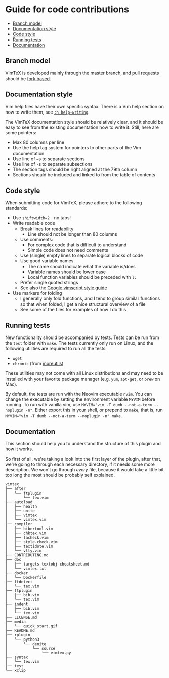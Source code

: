 # Guide for code contributions

<!-- START doctoc generated TOC please keep comment here to allow auto update -->
<!-- DON'T EDIT THIS SECTION, INSTEAD RE-RUN doctoc TO UPDATE -->


- [Branch model](#branch-model)
- [Documentation style](#documentation-style)
- [Code style](#code-style)
- [Running tests](#running-tests)
- [Documentation](#documentation)

<!-- END doctoc generated TOC please keep comment here to allow auto update -->

## Branch model

VimTeX is developed mainly through the master branch, and pull requests should
be [fork based](https://help.github.com/articles/using-pull-requests/).

## Documentation style

Vim help files have their own specific syntax. There is a Vim help section on
how to write them, see [`:h help-writing`](http://vimdoc.sourceforge.net/htmldoc/helphelp.html#help-writing).

The VimTeX documentation style should be relatively clear, and it should be
easy to see from the existing documentation how to write it. Still, here are
some pointers:

- Max 80 columns per line
- Use the help tag system for pointers to other parts of the Vim documentation
- Use line of `=`s to separate sections
- Use line of `-`s to separate subsections
- The section tags should be right aligned at the 79th column
- Sections should be included and linked to from the table of contents

## Code style

When submitting code for VimTeX, please adhere to the following standards:

- Use `shiftwidth=2` - no tabs!
- Write readable code
  - Break lines for readability
    - Line should not be longer than 80 columns
  - Use comments:
    - For complex code that is difficult to understand
    - Simple code does not need comments
  - Use (single) empty lines to separate logical blocks of code
  - Use good variable names
    - The name should indicate what the variable is/does
    - Variable names should be lower case
    - Local function variables should be preceded with `l:`
  - Prefer single quoted strings
  - See also the [Google vimscript style
    guide](https://google.github.io/styleguide/vimscriptguide.xml)
- Use markers for folding
  - I generally only fold functions, and I tend to group similar functions so
    that when folded, I get a nice structural overview of a file
  - See some of the files for examples of how I do this

## Running tests

New functionality should be accompanied by tests. Tests can be run from the
`test` folder with `make`. The tests currently only run on Linux, and the
following utilities are required to run all the tests:

- `wget`
- `chronic` (from [moreutils](https://joeyh.name/code/moreutils/))

These utilities may not come with all Linux distributions and may need to be
installed with your favorite package manager (e.g. `yum`, `apt-get`, or `brew`
on Mac).

By default, the tests are run with the Neovim executable `nvim`. You can change
the executable by setting the environment variable `MYVIM` before running. To
run with vanilla vim, use `MYVIM="vim -T dumb --not-a-term --noplugin -n"`.
Either export this in your shell, or prepend to `make`, that is, run
`MYVIM="vim -T dumb --not-a-term --noplugin -n" make`.

## Documentation
This section should help you to understand the structure of this plugin and how
it works.

So first of all, we're taking a look into the first layer of the plugin, after
that, we're going to through each necessary directory, if it needs some more
description. We won't go through *every* file, because it would take a little
bit too long the most should be probably self explained.
```
vimtex
├── after
│   └── ftplugin
│       └── tex.vim
├── autoload
│   ├── health
│   ├── unite
│   ├── vimtex
│   └── vimtex.vim
├── compiler
│   ├── bibertool.vim
│   ├── chktex.vim
│   ├── lacheck.vim
│   ├── style-check.vim
│   ├── textidote.vim
│   └── vlty.vim
├── CONTRIBUTING.md
├── doc
│   ├── targets-textobj-cheatsheet.md
│   └── vimtex.txt
├── docker
│   └── Dockerfile
├── ftdetect
│   └── tex.vim
├── ftplugin
│   ├── bib.vim
│   └── tex.vim
├── indent
│   ├── bib.vim
│   └── tex.vim
├── LICENSE.md
├── media
│   └── quick_start.gif
├── README.md
├── rplugin
│   └── python3
│       └── denite
│           └── source
│               └── vimtex.py
├── syntax
│   └── tex.vim
├── test
└── xclip
```
